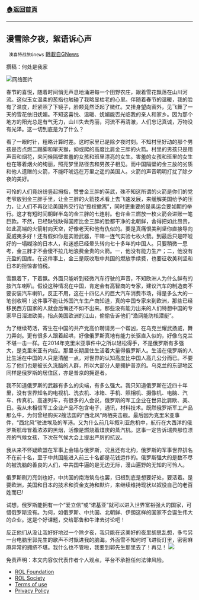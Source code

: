###  [:house:返回首頁](https://github.com/ourhimalayas/txt)
---


## 漫雪除夕夜，絮语诉心声
` 澳喜特战旅Gnews` [轉載自GNews](https://gnews.org/zh-hans/1938520/)

撰稿：何处是我家

![](https://assets.gnews.org/wp-content/uploads/2022/01/013001-1.jpg)网络图片

春节的喜悦，随着时间悄无声息地涌进每一个田野农庄，跟着雪花飘落在山川河流。这似玉女温柔的葱指也触碰了我略显枯老的心里。伴随着春节的温暖，我的脸有了温度，赶紧照了下镜子，脸颊竟然泛起了微红。又扭身望向窗外，见飞舞了一天的雪花依旧妩媚。不知这喜悦、温暖、妩媚能否光临我的亲人和家乡。因为那个地方的阳光总是有气无力，山川失去秀丽，河流不再清澈，人们忘记真诚，万物没有光泽。这一切到底是为了什么？

看了一眼时针，粗略计算时差。这时家里已是除夕夜时刻。不知村里好动的那个男孩是否点燃二踢脚和窜天猴，抑或爬的高度比肩金三胖的火箭。村里的男孩只是用声音和烟花，来问候隔壁害羞的女孩和班里漂亮的女生。害羞的女孩和班里的女生也在等着烟火的绚丽，照亮梦里路径去和男孩子相见。而中国隔壁的金三放的劣质和他人遗赠的火箭，不能吓唬远在万里之遥的美国人。火箭的声音明明打扰了除夕夜的美好。

可怜的人们竟纷纷竖起拇指，赞誉金三胖的英武，殊不知这所谓的火箭是你们的党老爷放到金三胖手里，让金三胖的火箭技术看上去飞速发展，来缓解美国给予的压力，让人们不再议论美国外交行动“授权撤离”，同时更重要的是奥运会要如期的举行。这才有短时间朝鲜半岛的金三胖的七连射。也许金三燃放一枚火箭会进账一笔巨款。不然，已经缺钱缺得国库比金三胖的脸都干净的北朝鲜，舍得把如此昂贵，如此高端的火箭射向天空，好像老天和他有仇似的。要是真痛恨美利坚你直接导向夏威夷多好！还有假如你是实验武器，干嘛一连气实验七枚火箭。到最后只是吓唬好的一塌糊涂的日本人，和迷惑已经晕头转向七十多年的中国人。只要稍微一思考，金三胖才不会傻不拉几地浪费金贵的火箭。一，他没有能力生产；二，他没有充盈的国库。在这件事上，金三是既收取中共国的燃放手续费，也要征收美利坚和日本的担惊害怕税。

雪飘着下，下着飘。外面只能听到轻微汽车行驶的声音，不知欧洲人为什么鲜有的按汽车喇叭。假设这种情况在中国，肯定会有高智商的专家，建议汽车的制造商不要安装汽车喇叭，反正不用，这在十四亿人的巨大汽车消费市场，得是多么大的一笔创收啊！这件事不能让外国汽车生产商知道，真的中国专家来到欧洲，那些已经移民西方国家的人就会后悔还不如不出来。那些没有能力出来的人们特想中国的专家早日溜进欧美，指点美国欧洲的江山，偷偷告诉他们“渔网能防核潜艇”。

为了继续苟活，寄生在中国的共产党高价聘请另一个帮凶，在乌克兰耀武扬威，舞刀弄剑。更有很多人跟着起哄，好像俄罗斯真地有能力长驱直入似的，好像乌克兰不堪一击一样。在2014年克里米亚事件中之所以轻松得手，不是俄罗斯有多强大，是克里米亚有内应。那里长期居住生活着大量得俄罗斯人。生活在俄罗斯的人比生活在中国的人只是清醒一点，对世界的认知高度比中国人高几公分而已。不要忘了他们也是被长久洗脑的人群，所以大部分人是拥护普京的。乌克兰的东部地区同样是俄罗斯的居住区，亦是普京的拥趸者。

我不知道俄罗斯的武器有多么的尖端，有多么强大。我只知道俄罗斯在近四十年里，没有世界知名的电视机、洗衣机、冰箱、手机、照相机、摄像机、电脑、汽车、传真机、高速列车，有很多的人会说，俄罗斯的军工企业在世界比肩欧、美、日。我从未相信军工企业产品不包含电子，通讯，材料技术。既然俄罗斯军工产品那么牛，为何曾经购买2艘法国的“西北风”两栖突击舰。最后因为克里米亚事件，“西北风”驶进埃及的军港。又为什么前几年叙利亚危机中，航行在大西洋的俄罗斯航母冒着浓浓的黑烟，活像是燃烧着煤炭的蒸汽机。这事一定告诉瑞典那位漂亮的气候女孩，下次在气候大会上提出严厉的抗议。

我从来不怀疑欧盟在军事上会输与俄罗斯，况且还有北约，俄罗斯的军事世界排名不在前十名，至于中共国能进入前三十名都是花钱运作的。俄罗斯强大的是数不尽的被洗脑的善良的人们，中共国牛逼的是无边无际，漫山遍野的无知的可怜人。

俄罗斯刷刀亮剑也好，中共国的南海筑岛也罢，归根到底是想要好处，要活着。是要欧洲，美国和日本的技术和资金支持和默许，来继续维持现状以奴役自己的老百姓而已!

试想，俄罗斯能拥有一个“爱立信”或“诺基亚”就可以进入世界富裕强大的国家，可惜俄罗斯没有。为何，如俄罗斯、中共国、北朝鲜、伊朗这样的国家不会诞生伟大的企业。这是个好课题，交给耶鲁和牛津去讨论吧！

反正他们从没让我好好地过一个除夕夜，我只能在这美好的夜里胡思乱想，多亏另一台电脑里郭先生的歌声不时飘进我的脑海。外面雪不知何时飞进街灯里，密密麻麻异常的拥挤不堪。我什么也不管啦，我要到郭先生那里去了！再见！
![](https://assets.gnews.org/wp-content/uploads/2022/01/TUBIAO-X.jpg)


 

免责声明：本文内容仅代表作者个人观点，平台不承担任何法律风险。

- [ROL Foundation](https://rolfoundation.org/)
- [ROL Society](https://rolsociety.org/)
- [Terms of use](https://gnews.org/terms-of-use-3/)
- [Privacy Policy](https://gnews.org/privacy-policy/)
